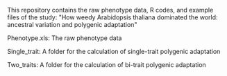 This repository contains the raw phenotype data, R codes, and example files of the study:
"How weedy Arabidopsis thaliana dominated the world: ancestral variation and polygenic adaptation"

Phenotype.xls: The raw phenotype data

Single_trait: A folder for the calculation of single-trait polygenic adaptation

Two_traits: A folder for the calculation of bi-trait polygenic adaptation
